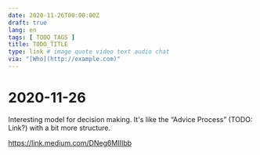 ```yaml
---
date: 2020-11-26T00:00:00Z
draft: true
lang: en
tags: [ TODO_TAGS ]
title: TODO_TITLE
type: link # image quote video text audio chat
via: "[Who](http://example.com)"
---
```



# 2020-11-26

Interesting model for decision making. It's like the “Advice Process” (TODO: Link?) with a bit more structure.

https://link.medium.com/DNeg6MIIIbb
